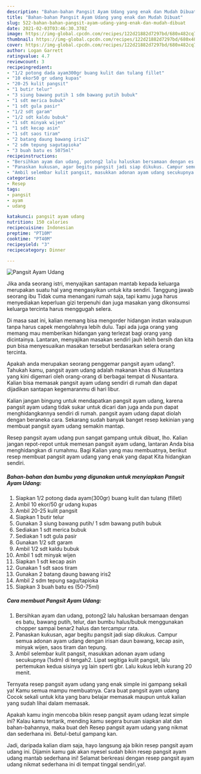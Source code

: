 ```yaml
---
description: "Bahan-bahan Pangsit Ayam Udang yang enak dan Mudah Dibuat"
title: "Bahan-bahan Pangsit Ayam Udang yang enak dan Mudah Dibuat"
slug: 522-bahan-bahan-pangsit-ayam-udang-yang-enak-dan-mudah-dibuat
date: 2021-02-03T03:46:30.370Z
image: https://img-global.cpcdn.com/recipes/122d21882d7297bd/680x482cq70/pangsit-ayam-udang-foto-resep-utama.jpg
thumbnail: https://img-global.cpcdn.com/recipes/122d21882d7297bd/680x482cq70/pangsit-ayam-udang-foto-resep-utama.jpg
cover: https://img-global.cpcdn.com/recipes/122d21882d7297bd/680x482cq70/pangsit-ayam-udang-foto-resep-utama.jpg
author: Logan Garrett
ratingvalue: 4.7
reviewcount: 3
recipeingredient:
- "1/2 potong dada ayam300gr buang kulit dan tulang fillet"
- "10 ekor50 gr udang kupas"
- "20-25 kulit pangsit"
- "1 butir telur"
- "3 siung bawang putih 1 sdm bawang putih bubuk"
- "1 sdt merica bubuk"
- "1 sdt gula pasir"
- "1/2 sdt garam"
- "1/2 sdt kaldu bubuk"
- "1 sdt minyak wijen"
- "1 sdt kecap asin"
- "1 sdt saos tiram"
- "2 batang daung bawang iris2"
- "2 sdm tepung sagutapioka"
- "3 buah batu es 5075ml"
recipeinstructions:
- "Bersihkan ayam dan udang, potong2 lalu haluskan bersamaan dengan es batu, bawang putih, telur, dan bumbu halus/bubuk menggunakan chopper sampai benar2 halus dan tercampur rata."
- "Panaskan kukusan, agar begitu pangsit jadi siap dikukus. Campur semua adonan ayam udang dengan irisan daun bawang, kecap asin, minyak wijen, saos tiram dan tepung."
- "Ambil selembar kulit pangsit, masukkan adonan ayam udang secukupnya (1sdm) di tengah2. Lipat segitiga kulit pangsit, lalu pertemukan kedua sisinya yg lain sperti gbr. Lalu kukus lebih kurang 20 menit."
categories:
- Resep
tags:
- pangsit
- ayam
- udang

katakunci: pangsit ayam udang 
nutrition: 150 calories
recipecuisine: Indonesian
preptime: "PT10M"
cooktime: "PT40M"
recipeyield: "3"
recipecategory: Dinner

---
```



![Pangsit Ayam Udang](https://img-global.cpcdn.com/recipes/122d21882d7297bd/680x482cq70/pangsit-ayam-udang-foto-resep-utama.jpg)

Jika anda seorang istri, menyajikan santapan mantab kepada keluarga merupakan suatu hal yang mengasyikan untuk kita sendiri. Tanggung jawab seorang ibu Tidak cuma menangani rumah saja, tapi kamu juga harus menyediakan keperluan gizi terpenuhi dan juga masakan yang dikonsumsi keluarga tercinta harus menggugah selera.

Di masa  saat ini, kalian memang bisa mengorder hidangan instan walaupun tanpa harus capek mengolahnya lebih dulu. Tapi ada juga orang yang memang mau memberikan hidangan yang terlezat bagi orang yang dicintainya. Lantaran, menyajikan masakan sendiri jauh lebih bersih dan kita pun bisa menyesuaikan masakan tersebut berdasarkan selera orang tercinta. 



Apakah anda merupakan seorang penggemar pangsit ayam udang?. Tahukah kamu, pangsit ayam udang adalah makanan khas di Nusantara yang kini digemari oleh orang-orang di berbagai tempat di Nusantara. Kalian bisa memasak pangsit ayam udang sendiri di rumah dan dapat dijadikan santapan kegemaranmu di hari libur.

Kalian jangan bingung untuk mendapatkan pangsit ayam udang, karena pangsit ayam udang tidak sukar untuk dicari dan juga anda pun dapat menghidangkannya sendiri di rumah. pangsit ayam udang dapat diolah dengan beraneka cara. Sekarang sudah banyak banget resep kekinian yang membuat pangsit ayam udang semakin mantap.

Resep pangsit ayam udang pun sangat gampang untuk dibuat, lho. Kalian jangan repot-repot untuk memesan pangsit ayam udang, lantaran Anda bisa menghidangkan di rumahmu. Bagi Kalian yang mau membuatnya, berikut resep membuat pangsit ayam udang yang enak yang dapat Kita hidangkan sendiri.

<!--inarticleads1-->

##### Bahan-bahan dan bumbu yang digunakan untuk menyiapkan Pangsit Ayam Udang:

1. Siapkan 1/2 potong dada ayam(300gr) buang kulit dan tulang (fillet)
1. Ambil 10 ekor/50 gr udang kupas
1. Ambil 20-25 kulit pangsit
1. Siapkan 1 butir telur
1. Gunakan 3 siung bawang putih/ 1 sdm bawang putih bubuk
1. Sediakan 1 sdt merica bubuk
1. Sediakan 1 sdt gula pasir
1. Gunakan 1/2 sdt garam
1. Ambil 1/2 sdt kaldu bubuk
1. Ambil 1 sdt minyak wijen
1. Siapkan 1 sdt kecap asin
1. Gunakan 1 sdt saos tiram
1. Gunakan 2 batang daung bawang iris2
1. Ambil 2 sdm tepung sagu/tapioka
1. Siapkan 3 buah batu es (50-75ml)




<!--inarticleads2-->

##### Cara membuat Pangsit Ayam Udang:

1. Bersihkan ayam dan udang, potong2 lalu haluskan bersamaan dengan es batu, bawang putih, telur, dan bumbu halus/bubuk menggunakan chopper sampai benar2 halus dan tercampur rata.
1. Panaskan kukusan, agar begitu pangsit jadi siap dikukus. Campur semua adonan ayam udang dengan irisan daun bawang, kecap asin, minyak wijen, saos tiram dan tepung.
1. Ambil selembar kulit pangsit, masukkan adonan ayam udang secukupnya (1sdm) di tengah2. Lipat segitiga kulit pangsit, lalu pertemukan kedua sisinya yg lain sperti gbr. Lalu kukus lebih kurang 20 menit.




Ternyata resep pangsit ayam udang yang enak simple ini gampang sekali ya! Kamu semua mampu membuatnya. Cara buat pangsit ayam udang Cocok sekali untuk kita yang baru belajar memasak maupun untuk kalian yang sudah lihai dalam memasak.

Apakah kamu ingin mencoba bikin resep pangsit ayam udang lezat simple ini? Kalau kamu tertarik, mending kamu segera buruan siapkan alat dan bahan-bahannya, maka buat deh Resep pangsit ayam udang yang nikmat dan sederhana ini. Betul-betul gampang kan. 

Jadi, daripada kalian diam saja, hayo langsung aja bikin resep pangsit ayam udang ini. Dijamin kamu gak akan nyesel sudah bikin resep pangsit ayam udang mantab sederhana ini! Selamat berkreasi dengan resep pangsit ayam udang nikmat sederhana ini di tempat tinggal sendiri,ya!.

